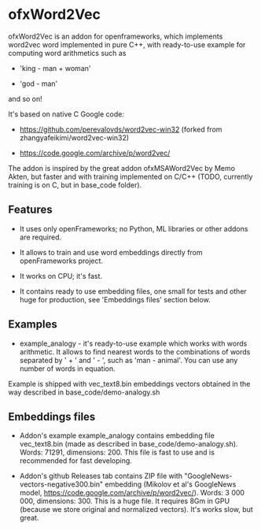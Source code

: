 # ofxWord2Vec

ofxWord2Vec is an addon for openframeworks, which implements word2vec word implemented in pure C++, 
with ready-to-use example for computing word arithmetics such as 

* 'king - man + woman'

* 'god - man'

and so on!

It's based on native C Google code:

* https://github.com/perevalovds/word2vec-win32 (forked from zhangyafeikimi/word2vec-win32)

* https://code.google.com/archive/p/word2vec/ 

The addon is inspired by the great addon ofxMSAWord2Vec by Memo Akten, 
but faster and with training implemented on C/C++ (TODO, currently training is on C, but in base_code folder).


## Features

* It uses only openFrameworks; no Python, ML libraries or other addons are required.

* It allows to train and use word embeddings directly from openFrameworks project.

* It works on CPU; it's fast.

* It contains ready to use embedding files, one small for tests and other huge for production, see 'Embeddings files' section below.


## Examples

* example_analogy - it's ready-to-use example which works with words arithmetic.
It allows to find nearest words to the combinations of words separated by ' + '  and ' - ',
such as 'man - animal'. You can use any number of words in equation.

Example is shipped with vec_text8.bin embeddings vectors obtained in the way described in base_code/demo-analogy.sh

## Embeddings files

* Addon's example example_analogy contains embedding file vec_text8.bin (made as described in base_code/demo-analogy.sh).
Words: 71291, dimensions: 200. This file is fast to use and is recommended for fast developing.

* Addon's github Releases tab contains ZIP file with "GoogleNews-vectors-negative300.bin" embedding 
(Mikolov et al's GoogleNews model, https://code.google.com/archive/p/word2vec/). Words: 3 000 000, dimensions: 300.
This is a huge file. It requires 8Gm in GPU (because we store original and normalized vectors).
It's works slow, but great.
